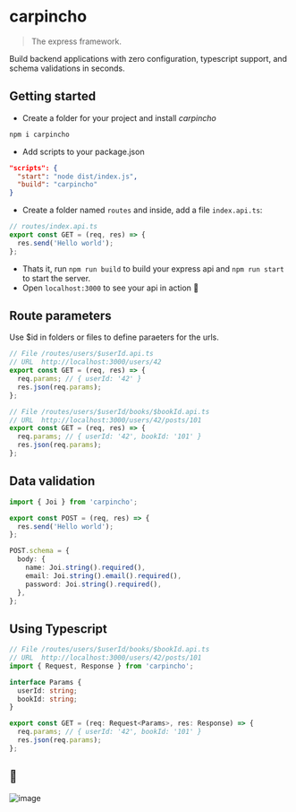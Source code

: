 # carpincho

> The express framework.

Build backend applications with zero configuration, typescript support, and schema validations in seconds.

## Getting started
- Create a folder for your project and install *carpincho*
```bash
npm i carpincho
```
- Add scripts to your package.json
```json
"scripts": {
  "start": "node dist/index.js",
  "build": "carpincho"
}
```

- Create a folder named `routes` and inside, add a file `index.api.ts`:

```typescript
// routes/index.api.ts
export const GET = (req, res) => {
  res.send('Hello world');
};
```
- Thats it, run `npm run build` to build your express api and `npm run start` to start the server.
- Open `localhost:3000` to see your api in action 🚀

## Route parameters
Use $id in folders or files to define paraeters for the urls.

```typescript
// File /routes/users/$userId.api.ts
// URL  http://localhost:3000/users/42
export const GET = (req, res) => {
  req.params; // { userId: '42' }
  res.json(req.params);
};
```

```typescript
// File /routes/users/$userId/books/$bookId.api.ts
// URL  http://localhost:3000/users/42/posts/101
export const GET = (req, res) => {
  req.params; // { userId: '42', bookId: '101' }
  res.json(req.params);
};
```

## Data validation
```typescript
import { Joi } from 'carpincho';

export const POST = (req, res) => {
  res.send('Hello world');
};

POST.schema = {
  body: {
    name: Joi.string().required(),
    email: Joi.string().email().required(),
    password: Joi.string().required(),
  },
};
```

## Using Typescript
```typescript
// File /routes/users/$userId/books/$bookId.api.ts
// URL  http://localhost:3000/users/42/posts/101
import { Request, Response } from 'carpincho';

interface Params {
  userId: string;
  bookId: string;
}

export const GET = (req: Request<Params>, res: Response) => {
  req.params; // { userId: '42', bookId: '101' }
  res.json(req.params);
};
```

## 🧉
![image](https://user-images.githubusercontent.com/29680544/164913155-3f32ac1b-28d8-4bb9-998e-083e5272a2be.png)
